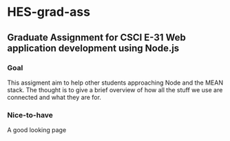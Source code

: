 # HES-grad-ass
## Graduate Assignment for CSCI E-31 Web application development using Node.js

### Goal
This assigment aim to help other students approaching Node and the MEAN stack. The thought is to give a brief overview of how all the stuff we use are connected and what they are for.

### Nice-to-have
A good looking page